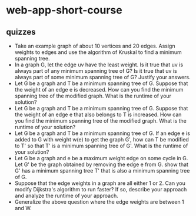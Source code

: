 # web-app-short-course
## quizzes

*   Take an example graph of about 10 vertices and 20 edges. Assign weights to edges and use the algorithm of Kruskal to find a minimum spanning tree.
*   In a graph G, let the edge uv have the least weight. Is it true that uv is always part of any minimum spanning tree of G? Is it true that uv is always part of some minimum spanning tree of G? Justify your answers.
*   Let G be a graph and T be a minimum spanning tree of G. Suppose that the weight of an edge e is decreased. How can you find the minimum spanning tree of the modified graph. What is the runtime of your solution?
*   Let G be a graph and T be a minimum spanning tree of G. Suppose that the weight of an edge e that also belongs to T is increased. How can you find the minimum spanning tree of the modified graph. What is the runtime of your solution?
*   Let G be a graph and T be a minimum spanning tree of G. If an edge e is added to G with weight w(e) to get the graph G', how can T be modified to T' so that T' is a minimum spanning tree of G'. What is the runtime of your solution?
*   Let G be a graph and e be a maximum weight edge on some cycle in G. Let G' be the graph obtained by removing the edge e from G. show that G' has a minimum spanning tree T' that is also a minimum spanning tree of G.
*   Suppose that the edge weights in a graph are all either 1 or 2\. Can you modify Dijkstra's algorithm to run faster? If so, describe your approach and analyze the runtime of your approach.
*   Generalize the above question where the edge weights are between 1 and W.
